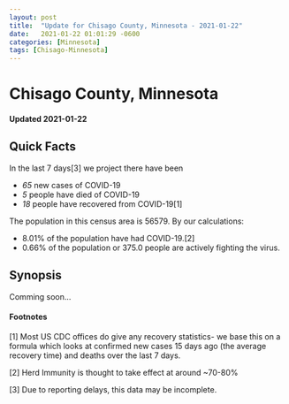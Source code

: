 ```yaml
---
layout: post
title:  "Update for Chisago County, Minnesota - 2021-01-22"
date:   2021-01-22 01:01:29 -0600
categories: [Minnesota]
tags: [Chisago-Minnesota]
---
```


# Chisago County, Minnesota
#### Updated 2021-01-22

## Quick Facts

In the last 7 days[3] we project there have been
- *65* new cases of COVID-19
- *5* people have died of COVID-19
- *18* people have recovered from COVID-19[1]

The population in this census area is 56579. By our calculations:
- 8.01% of the population have had COVID-19.[2]
- 0.66% of the population or 375.0 people are actively fighting the virus.

## Synopsis

Comming soon...


#### Footnotes

[1] Most US CDC offices do give any recovery statistics- we base this on a formula which looks at confirmed new cases
15 days ago (the average recovery time) and deaths over the last 7 days.

[2] Herd Immunity is thought to take effect at around ~70-80%

[3] Due to reporting delays, this data may be incomplete.
 
    
